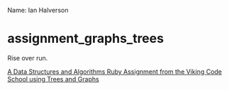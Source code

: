 Name: Ian Halverson

# assignment_graphs_trees
Rise over run.

[A Data Structures and Algorithms Ruby Assignment from the Viking Code School using Trees and Graphs](http://www.vikingcodeschool.com)
